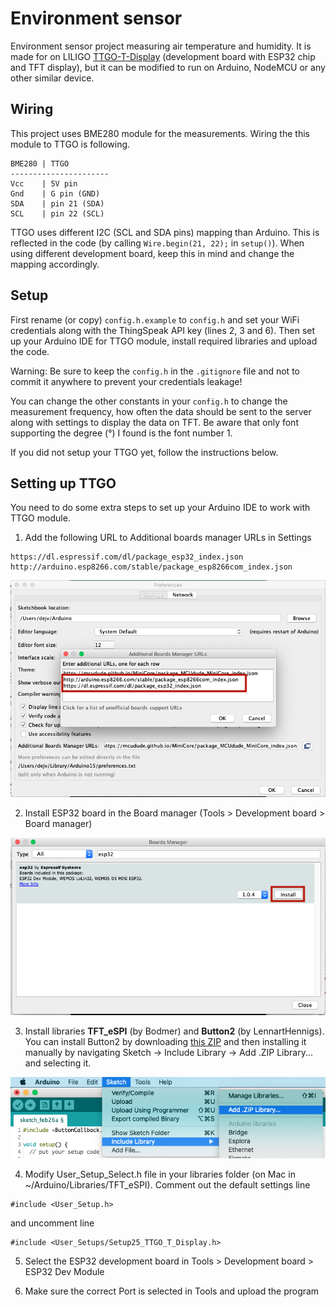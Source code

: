 # Environment sensor

Environment sensor project measuring air temperature and humidity. It is made for on LILIGO [TTGO-T-Display](http://www.lilygo.cn/claprod_view.aspx?TypeId=21&Id=1128&FId=t28:21:28) (development board with ESP32 chip and TFT display), but it can be modified to run on Arduino, NodeMCU or any other similar device.

## Wiring
This project uses BME280 module for the measurements. Wiring the this module to TTGO is following.

```
BME280 | TTGO
----------------------
Vcc    | 5V pin
Gnd    | G pin (GND)
SDA    | pin 21 (SDA)
SCL    | pin 22 (SCL)
```

TTGO uses different I2C (SCL and SDA pins) mapping than Arduino. This is reflected in the code (by calling `Wire.begin(21, 22);` in `setup()`). When using different development board, keep this in mind and change the mapping accordingly.

## Setup
First rename (or copy) `config.h.example` to `config.h` and set your WiFi credentials along with the ThingSpeak API key (lines 2, 3 and 6). Then set up your Arduino IDE for TTGO module, install required libraries and upload the code.

Warning: Be sure to keep the `config.h` in the `.gitignore` file and not to commit it anywhere to prevent your credentials leakage!

You can change the other constants in your `config.h` to change the measurement frequency, how often the data should be sent to the server along with settings to display the data on TFT. Be aware that only font supporting the degree (°) I found is the font number 1.

If you did not setup your TTGO yet, follow the instructions below.

## Setting up TTGO

You need to do some extra steps to set up your Arduino IDE to work with TTGO module.
1. Add the following URL to Additional boards manager URLs in Settings

```
https://dl.espressif.com/dl/package_esp32_index.json
http://arduino.esp8266.com/stable/package_esp8266com_index.json
```

![Step 1 - adding URL in Arduino IDE settings](images/step_1.png)

2. Install ESP32 board in the Board manager (Tools > Development board > Board manager)

![Step 2 - installing the ESP32 board family](images/step_2.png)

3. Install libraries **TFT_eSPI** (by Bodmer) and **Button2** (by LennartHennigs). You can install Button2 by downloading [this ZIP](https://github.com/lennarthennigs/Button2/zipball/master) and then installing it manually by navigating Sketch -> Include Library -> Add .ZIP Library... and selecting it. 

![Step 3 - installing a library manually](images/step_3.png)

4. Modify User_Setup_Select.h file in your libraries folder (on Mac in ~/Arduino/Libraries/TFT_eSPI). Comment out the default settings line
```
#include <User_Setup.h> 
```

and uncomment line 
```
#include <User_Setups/Setup25_TTGO_T_Display.h>
```

5. Select the ESP32 development board in Tools > Development board > ESP32 Dev Module

6. Make sure the correct Port is selected in Tools and upload the program